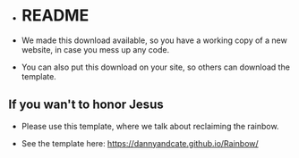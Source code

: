 - # README

- We made this download available, so you have a working copy of a new website, in case you mess up any code.

- You can also put this download on your site, so others can download the template.

## If you wan't to honor Jesus

- Please use this template, where we talk about reclaiming the rainbow.

- See the template here:
  https://dannyandcate.github.io/Rainbow/
